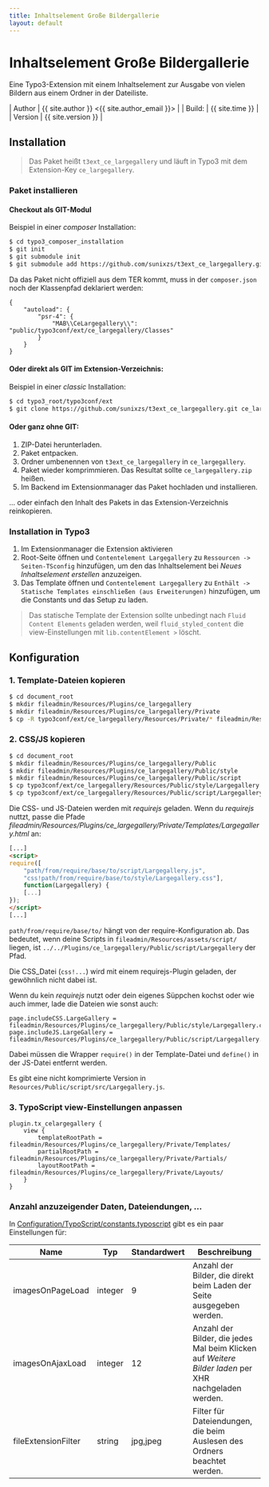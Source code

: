 ```yaml
---
title: Inhaltselement Große Bildergallerie
layout: default
---
```


# Inhaltselement Große Bildergallerie

Eine Typo3-Extension mit einem Inhaltselement zur Ausgabe von vielen Bildern aus einem Ordner in der Dateiliste.

| Author | {{ site.author }} <{{ site.author_email }}> |
| Build: | {{ site.time }} |
| Version | {{ site.version }} |


## Installation

> Das Paket heißt `t3ext_ce_largegallery` und läuft in Typo3 mit dem Extension-Key `ce_largegallery`.

### Paket installieren

#### Checkout als GIT-Modul

Beispiel in einer _composer_ Installation:

``` bash
$ cd typo3_composer_installation
$ git init
$ git submodule init
$ git submodule add https://github.com/sunixzs/t3ext_ce_largegallery.git public/typo3conf/ext/ce_largegallery
```

Da das Paket nicht offiziell aus dem TER kommt, muss in der `composer.json` noch der Klassenpfad deklariert werden:

```
{
    "autoload": {
        "psr-4": {
            "MAB\\CeLargegallery\\": "public/typo3conf/ext/ce_largegallery/Classes"
        }
    }
}
```

#### Oder direkt als GIT im Extension-Verzeichnis:

Beispiel in einer  _classic_ Installation:

``` bash
$ cd typo3_root/typo3conf/ext
$ git clone https://github.com/sunixzs/t3ext_ce_largegallery.git ce_largegallery
```

#### Oder ganz ohne GIT:

1. ZIP-Datei herunterladen.
1. Paket entpacken.
1. Ordner umbenennen von `t3ext_ce_largegallery` in `ce_largegallery`.
1. Paket wieder komprimmieren. Das Resultat sollte `ce_largegallery.zip` heißen.
1. Im Backend im Extensionmanager das Paket hochladen und installieren.

... oder einfach den Inhalt des Pakets in das Extension-Verzeichnis reinkopieren.

### Installation in Typo3

1. Im Extensionmanager die Extension aktivieren
1. Root-Seite öffnen und `Contentelement Largegallery` zu `Ressourcen -> Seiten-TSconfig` hinzufügen, um den das Inhaltselement bei _Neues Inhaltselement erstellen_ anzuzeigen.
1. Das Template öffnen und `Contentelement Largegallery` zu `Enthält -> Statische Templates einschließen (aus Erweiterungen)` hinzufügen, um die Constants und das Setup zu laden.

> Das statische Template der Extension sollte unbedingt nach `Fluid Content Elements` geladen werden, weil `fluid_styled_content` die view-Einstellungen mit `lib.contentElement >` löscht.

## Konfiguration

### 1. Template-Dateien kopieren

``` bash
$ cd document_root
$ mkdir fileadmin/Resources/Plugins/ce_largegallery
$ mkdir fileadmin/Resources/Plugins/ce_largegallery/Private
$ cp -R typo3conf/ext/ce_largegallery/Resources/Private/* fileadmin/Resources/Plugins/ce_largegallery/Private/
```

### 2. CSS/JS kopieren

``` bash
$ cd document_root
$ mkdir fileadmin/Resources/Plugins/ce_largegallery/Public
$ mkdir fileadmin/Resources/Plugins/ce_largegallery/Public/style
$ mkdir fileadmin/Resources/Plugins/ce_largegallery/Public/script
$ cp typo3conf/ext/ce_largegallery/Resources/Public/style/Largegallery.css fileadmin/Resources/Plugins/ce_largegallery/Public/style/
$ cp typo3conf/ext/ce_largegallery/Resources/Public/script/Largegallery.js fileadmin/Resources/Plugins/ce_largegallery/Public/script/
```

Die CSS- und JS-Dateien werden mit _requirejs_ geladen. Wenn du _requirejs_ nuttzt, passe die Pfade _fileadmin/Resources/Plugins/ce_largegallery/Private/Templates/Largegallery.html_ an:

``` html
[...]
<script>
require([
    "path/from/require/base/to/script/Largegallery.js",
    "css!path/from/require/base/to/style/Largegallery.css"],
    function(Largegallery) {
    [...]
});
</script>
[...]
```

`path/from/require/base/to/` hängt von der require-Konfiguration ab. Das bedeutet, wenn deine Scripts in `fileadmin/Resources/assets/script/` liegen, ist `../../Plugins/ce_largegallery/Public/script/Largegallery` der Pfad.

Die CSS_Datei (`css!...`) wird mit  einem requirejs-Plugin geladen, der gewöhnlich nicht dabei ist.

Wenn du kein _requirejs_ nutzt oder dein eigenes Süppchen kochst oder wie auch immer, lade die Dateien wie sonst auch:

``` typoscript
page.includeCSS.LargeGallery = fileadmin/Resources/Plugins/ce_largegallery/Public/style/Largegallery.css
page.includeJS.LargeGallery = fileadmin/Resources/Plugins/ce_largegallery/Public/script/Largegallery.js
```

Dabei müssen die Wrapper `require()` in der Template-Datei und `define()` in der JS-Datei entfernt werden.

Es gibt eine nicht komprimierte Version in `Resources/Public/script/src/Largegallery.js`.

### 3. TypoScript view-Einstellungen anpassen

``` typoscript
plugin.tx_celargegallery {
    view {
        templateRootPath = fileadmin/Resources/Plugins/ce_largegallery/Private/Templates/
        partialRootPath = fileadmin/Resources/Plugins/ce_largegallery/Private/Partials/
        layoutRootPath = fileadmin/Resources/Plugins/ce_largegallery/Private/Layouts/
    }
}
```

### Anzahl anzuzeigender Daten, Dateiendungen, ...

In [Configuration/TypoScript/constants.typoscript](https://github.com/sunixzs/t3ext_ce_largegallery/blob/master/Configuration/TypoScript/constants.typoscript) gibt es ein paar Einstellungen für:

| Name                  | Typ       | Standardwert  | Beschreibung |
| --------------------- | --------- | ------------- | ----------- |
| imagesOnPageLoad      | integer   | 9             | Anzahl der Bilder, die direkt beim Laden der Seite ausgegeben werden. |
| imagesOnAjaxLoad      | integer   | 12            | Anzahl der Bilder, die jedes Mal beim Klicken auf _Weitere Bilder laden_ per XHR nachgeladen werden. |
| fileExtensionFilter   | string    | jpg,jpeg      | Filter für Dateiendungen, die beim Auslesen des Ordners beachtet werden. |
